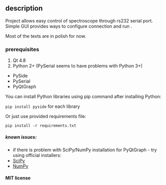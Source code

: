 ## description

Project allows easy control of spectroscope through rs232 serial port. 
Simple GUI provides ways to configure connection and run .

Most of the texts are in polish for now.

### prerequisites

1. Qt 4.8
2. Python 2+ (PySerial seems to have problems with Python 3+)
  * PySide
  * PySerial
  * PyQtGraph

You can install Python libraries using pip command after installing Python:

`pip install pyside` for each library

Or just use provided requirements file:

`pip install -r requirements.txt`

##### known issues:

* if there is problem with SciPy/NumPy installation for PyQtGraph - try using official installers:
 * [SciPy](http://www.scipy.org/)
 * [NumPy](http://docs.scipy.org/doc/numpy/user/install.html)

#### MIT license